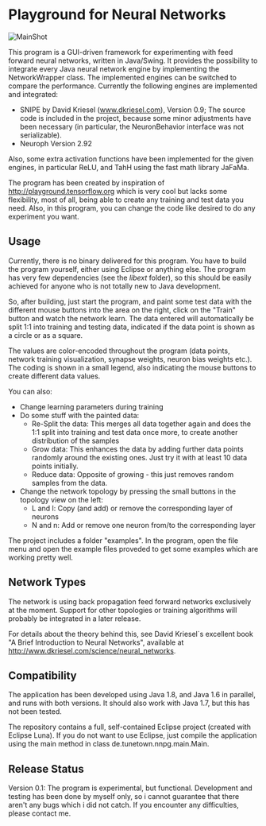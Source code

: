 # Playground for Neural Networks

![MainShot](https://github.com/Tunetown/SNIPE_Experimenter/blob/master/images/MainShot.png)

This program is a GUI-driven framework for experimenting with feed forward neural networks, written in Java/Swing. It provides the possibility to integrate every Java neural network engine by implementing the NetworkWrapper class. The
implemented engines can be switched to compare the performance. Currently the following engines are implemented and integrated:

- SNIPE by David Kriesel (www.dkriesel.com), Version 0.9; The source code is included in the project, because some minor adjustments have been necessary (in particular, the NeuronBehavior interface was not serializable).
- Neuroph Version 2.92

Also, some extra activation functions have been implemented for the given engines, in particular ReLU, and TahH using the fast math library JaFaMa. 

The program has been created by inspiration of http://playground.tensorflow.org which is very cool but lacks some flexibility, most of all, being able to create any training and test data you need. Also, in this program, you can change the code like desired to do any experiment you want.

## Usage

Currently, there is no binary delivered for this program. You have to build the program yourself, either using Eclipse or anything else. The program has very few dependencies (see the *libext* folder), so this should be easily achieved for anyone who is not totally new to Java development. 

So, after building, just start the program, and paint some test data with the different mouse buttons into the area on the right, click on the "Train" button and watch the network learn. The data entered will automatically be split 1:1 into training and testing data, indicated if the data point is shown as a circle or as a square. 

The values are color-encoded throughout the program (data points, network training visualization, synapse weights, neuron bias weights etc.). The coding is shown in a small legend, also indicating the mouse buttons to create different data values. 

You can also:

- Change learning parameters during training 
- Do some stuff with the painted data:
	- Re-Split the data: This merges all data together again and does the 1:1 split into training and test data once more, to create another distribution of the samples 
	- Grow data: This enhances the data by adding further data points randomly around the existing ones. Just try it with at least 10 data points initially.
	- Reduce data: Opposite of growing - this just removes random samples from the data.
- Change the network topology by pressing the small buttons in the topology view on the left:
	- L and l: Copy (and add) or remove the corresponding layer of neurons 
	- N and n: Add or remove one neuron from/to the corresponding layer 

The project includes a folder "examples". In the program, open the file menu and open the example files proveded to get some examples which are working pretty well.  

## Network Types

The network is using back propagation feed forward networks exclusively at the moment. Support for other topologies or training algorithms will probably be integrated in a later release.

For details about the theory behind this, see David Kriesel´s excellent book "A Brief Introduction to Neural Networks", available at http://www.dkriesel.com/science/neural_networks.

## Compatibility

The application has been developed using Java 1.8, and Java 1.6 in parallel, and runs with both versions. It should also work with Java 1.7, but this has not been tested.  

The repository contains a full, self-contained Eclipse project (created with Eclipse Luna). If you do not want to use Eclipse, just compile the application using the main method in class de.tunetown.nnpg.main.Main.

## Release Status

Version 0.1: The program is experimental, but functional. Development and testing has been done by myself only, so i cannot guarantee that there aren't any bugs which i did not catch. If you encounter any difficulties, please contact me.
